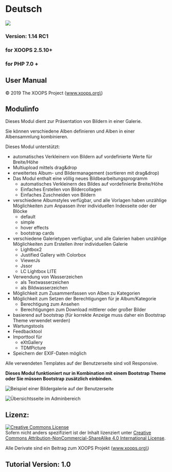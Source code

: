 # Deutsch

![](https://github.com/XoopsDocs/wggallery-tutorial/tree/53d06d34717d3fb84fa4ab18667205b757310866/deutsch/.gitbook/assets/logomodule.png)

### Version: 1.14 RC1

### for XOOPS 2.5.10+

### for PHP 7.0 +

## User Manual

© 2019 The XOOPS Project \(www.xoops.org\)

## Modulinfo

Dieses Modul dient zur Präsentation von Bildern in einer Galerie.

Sie können verschiedene Alben definieren und Alben in einer Albensammlung kombinieren.

Dieses Modul unterstützt:

* automatisches Verkleinern von Bildern auf vordefinierte Werte für Breite/Höhe
* Multiupload mittels drag&drop
* erweitertes Album- und Bildermanagement \(sortieren mit drag&drop\)
* Das Modul enthalt eine völlig neues Bildbearbeitungsprogramm
  * automatisches Verkleinern des Bildes auf vordefinierte Breite/Höhe
  * Einfaches Erstellen von Bildercollagen
  * Einfaches Zuschneiden von Bildern
* verschiedene Albumstyles verfügbar, und alle Vorlagen haben unzählige Möglichkeiten zum Anpassen ihrer individuellen Indexseite oder der Blöcke
  * default
  * simple
  * hover effects
  * bootstrap cards
* verschiedene Galerietypen verfügbar, und alle Galerien haben unzählige Möglichkeiten zum Erstellen ihrer individuellen Galerie
  * Lightbox2
  * Justified Gallery with Colorbox
  * ViewerJs
  * Jssor
  * LC Lightbox LITE
* Verwendung von Wasserzeichen
  * als Textwasserzeichen
  * als Bildwasserzeichen
* Möglichkeit zum Zusammenfassen von Alben zu Kategorien
* Möglichkeit zum Setzen der Berechtigungen für je Album/Kategorie
  * Berechtigung zum Ansehen
  * Berechtigungen zum Download mittlerer oder großer Bilder
* basierend auf bootstrap \(für korrekte Anzeige muss daher ein Bootstrap Theme verwendet werden\)
* Wartungstools
* Feedbacktool
* Importtool für
  * eXtGallery
  * TDMPicture
* Speichern der EXIF-Daten möglich

Alle verwendeten Templates auf der Benutzerseite sind voll Responsive.

**Dieses Modul funktioniert nur in Kombination mit einem Bootstrap Theme oder Sie müssen Bootstrap zusätzlich einbinden.**

![Beispiel einer Bildergalerie auf der Benutzerseite](https://github.com/XoopsDocs/wggallery-tutorial/tree/53d06d34717d3fb84fa4ab18667205b757310866/deutsch/.gitbook/assets/gallery1.png)

![&#xDC;bersichtsseite im Adminbereich](https://github.com/XoopsDocs/wggallery-tutorial/tree/53d06d34717d3fb84fa4ab18667205b757310866/deutsch/.gitbook/assets/0dashboard.png)

## Lizenz:

[![Creative Commons License](https://i.creativecommons.org/l/by-nc-sa/4.0/88x31.png)](http://creativecommons.org/licenses/by-nc-sa/4.0/)  
Sofern nicht anders spezifiziert ist der Inhalt lizenziert unter [Creative Commons Attribution-NonCommercial-ShareAlike 4.0 International License](http://creativecommons.org/licenses/by-nc-sa/4.0/).

Alle Derivate sind ein Beitrag zum XOOPS Projekt \(www.xoops.org\)

## Tutorial Version: 1.0

